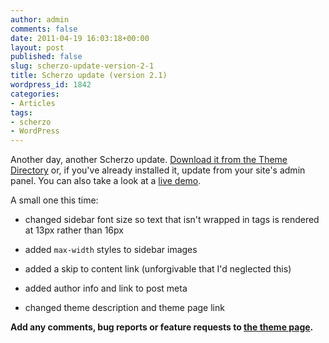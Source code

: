 ```yaml
---
author: admin
comments: false
date: 2011-04-19 16:03:18+00:00
layout: post
published: false
slug: scherzo-update-version-2-1
title: Scherzo update (version 2.1)
wordpress_id: 1842
categories:
- Articles
tags:
- scherzo
- WordPress
---
```


Another day, another Scherzo update. [Download it from the Theme Directory](http://wordpress.org/extend/themes/scherzo) or, if you've already installed it, update from your site's admin panel. You can also take a look at a [live demo](http://leonpaternoster.com/scherzo).

<!-- more -->

A small one this time:



	
  * changed sidebar font size so text that isn't wrapped in tags is rendered at 13px rather than 16px

	
  * added `max-width` styles to sidebar images

	
  * added a skip to content link (unforgivable that I'd neglected this)

	
  * added author info and link to post meta

	
  * changed theme description and theme page link


**Add any comments, bug reports or feature requests to [the theme page](http://leonpaternoster.com/wp-themes/).**
